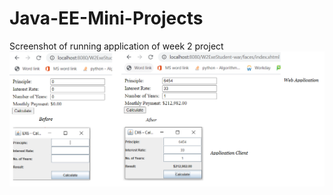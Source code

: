 # Java-EE-Mini-Projects
Screenshot of running application of week 2 project
![Screenshot of week2 before input data](week2ead.png)
